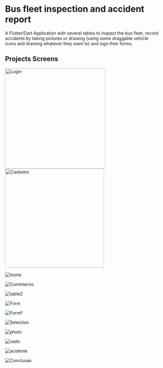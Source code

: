 # Bus fleet inspection and accident report

A Flutter/Dart Application with several tables to inspect the bus fleet, record accidents by taking pictures or drawing (using some draggable vehicle icons and drawing whatever they want to) and sign their forms.

## Projects Screens

<img width="327" alt="Login" src="https://user-images.githubusercontent.com/30326310/84533578-c78ea700-acbe-11ea-96af-ee79a4dd813f.png">
<img width="323" alt="Cadastro" src="https://user-images.githubusercontent.com/30326310/84533655-f4db5500-acbe-11ea-8776-fb2f8ea84670.png">


![home](https://user-images.githubusercontent.com/30326310/84542396-c023c980-accf-11ea-9163-e09604c40441.gif)



![ComInterno](https://user-images.githubusercontent.com/30326310/84542560-18f36200-acd0-11ea-949a-607ba3aa4c69.gif)



![table2](https://user-images.githubusercontent.com/30326310/84542883-b64e9600-acd0-11ea-989d-b5d2e457dc71.gif)



![Form](https://user-images.githubusercontent.com/30326310/84543073-07f72080-acd1-11ea-80ae-21f91c51cd4e.gif)



![FormF](https://user-images.githubusercontent.com/30326310/84544014-d97a4500-acd2-11ea-9b67-94a950aa8157.gif)



![Selection](https://user-images.githubusercontent.com/30326310/84544433-a5535400-acd3-11ea-813c-f08da6a9ba21.gif)




![photo](https://user-images.githubusercontent.com/30326310/84544420-9cfb1900-acd3-11ea-9280-627961707b40.gif)



![radio](https://user-images.githubusercontent.com/30326310/84545046-e304ac80-acd4-11ea-864a-23a219eaab49.gif)




![acidente](https://user-images.githubusercontent.com/30326310/84544411-98366500-acd3-11ea-851b-706104ab3d42.gif)





![Conclusao](https://user-images.githubusercontent.com/30326310/84544019-db440880-acd2-11ea-83df-03a7fe622c4c.gif)
